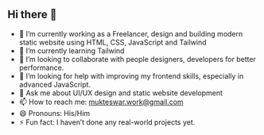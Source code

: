 ## Hi there 👋
- 🔭 I’m currently working as a Freelancer, design and building modern static website using HTML, CSS, JavaScript and Tailwind 
- 🌱 I’m currently learning Tailwind
- 👯 I’m looking to collaborate with people designers, developers for better performance.
- 🤔 I’m looking for help with improving my frontend skills, especially in advanced JavaScript.
- 💬 Ask me about UI/UX design and static website development
- 📫 How to reach me: mukteswar.work@gmail.com
- 😄 Pronouns: His/Him
- ⚡ Fun fact: I haven’t done any real-world projects yet.

<!--
**mukteswar-connect/mukteswar-connect** is a ✨ _special_ ✨ repository because its `README.md` (this file) appears on your GitHub profile.

Here are some ideas to get you started:

- 🔭 I’m currently working on ...
- 🌱 I’m currently learning ...
- 👯 I’m looking to collaborate on ...
- 🤔 I’m looking for help with ...
- 💬 Ask me about ...
- 📫 How to reach me: ...
- 😄 Pronouns: ...
- ⚡ Fun fact: ...
-->
